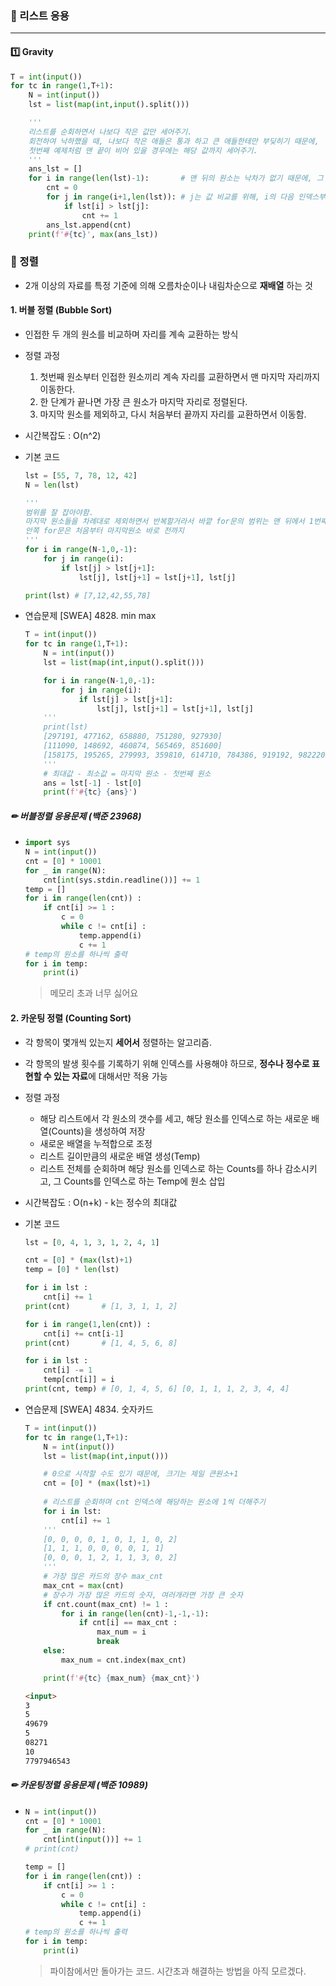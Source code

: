 ### 📗 리스트 응용

---

#### 1️⃣ Gravity

```python
T = int(input())
for tc in range(1,T+1):
    N = int(input())
    lst = list(map(int,input().split()))

    '''
    리스트를 순회하면서 나보다 작은 값만 세어주기. 
    회전하여 낙하했을 때, 나보다 작은 애들은 통과 하고 큰 애들한테만 부딪히기 때문에,
    첫번째 예제처럼 맨 끝이 비어 있을 경우에는 해당 값까지 세어주기.
    '''
    ans_lst = []
    for i in range(len(lst)-1):       # 맨 뒤의 원소는 낙차가 없기 때문에, 그 전까지만 순회
        cnt = 0
        for j in range(i+1,len(lst)): # j는 값 비교를 위해, i의 다음 인덱스부터 끝까지 순회
            if lst[i] > lst[j]:
                cnt += 1
        ans_lst.append(cnt)
    print(f'#{tc}', max(ans_lst))
```





### 📕 정렬

- 2개 이상의 자료를 특정 기준에 의해 오름차순이나 내림차순으로 **재배열** 하는 것



#### 1. 버블 정렬 (Bubble Sort)

- 인접한 두 개의 원소를 비교하며 자리를 계속 교환하는 방식

- 정렬 과정

  1. 첫번째 원소부터 인접한 원소끼리 계속 자리를 교환하면서 맨 마지막 자리까지 이동한다.
  2. 한 단계가 끝나면 가장 큰 원소가 마지막 자리로 정렬된다.
  3. 마지막 원소를 제외하고, 다시 처음부터 끝까지 자리를 교환하면서 이동함.

- 시간복잡도 : O(n^2)

- 기본 코드

  ```python
  lst = [55, 7, 78, 12, 42]
  N = len(lst)
  
  '''
  범위를 잘 잡아야함. 
  마지막 원소들을 차례대로 제외하면서 반복할거라서 바깥 for문의 범위는 맨 뒤에서 1번째 인덱스 까지
  안쪽 for문은 처음부터 마지막원소 바로 전까지
  '''
  for i in range(N-1,0,-1):
      for j in range(i):
          if lst[j] > lst[j+1]:
              lst[j], lst[j+1] = lst[j+1], lst[j]
  
  print(lst) # [7,12,42,55,78]
  ```

- 연습문제 [SWEA] 4828. min max

  ```python
  T = int(input())
  for tc in range(1,T+1):
      N = int(input())
      lst = list(map(int,input().split()))
  
      for i in range(N-1,0,-1):
          for j in range(i):
              if lst[j] > lst[j+1]:
                  lst[j], lst[j+1] = lst[j+1], lst[j]
      '''
      print(lst)
      [297191, 477162, 658880, 751280, 927930]
      [111090, 148692, 460874, 565469, 851600]
      [158175, 195265, 279993, 359810, 614710, 784386, 919192, 982220, 992232, 996285]
      '''
      # 최대값 - 최소값 = 마지막 원소 - 첫번째 원소
      ans = lst[-1] - lst[0]
      print(f'#{tc} {ans}')
  ```

##### ✏ 버블정렬 응용문제 (백준 23968)

- ```python
  import sys
  N = int(input())
  cnt = [0] * 10001
  for _ in range(N):
      cnt[int(sys.stdin.readline())] += 1
  temp = []
  for i in range(len(cnt)) :
      if cnt[i] >= 1 :
          c = 0
          while c != cnt[i] :
              temp.append(i)
              c += 1
  # temp의 원소를 하나씩 출력
  for i in temp:
      print(i)
  ```

  > 메모리 초과 너무 싫어요



#### 2. 카운팅 정렬 (Counting Sort)

- 각 항목이 몇개씩 있는지 **세어서** 정렬하는 알고리즘.
- 각 항목의 발생 횟수를 기록하기 위해 인덱스를 사용해야 하므로, **정수나 정수로 표현할 수 있는 자료**에 대해서만 적용 가능

- 정렬 과정

  - 해당 리스트에서 각 원소의 갯수를 세고, 해당 원소를 인덱스로 하는 새로운 배열(Counts)을 생성하여 저장
  - 새로운 배열을 누적합으로 조정
  - 리스트 길이만큼의 새로운 배열 생성(Temp)
  - 리스트 전체를 순회하며 해당 원소를 인덱스로 하는 Counts를 하나 감소시키고, 그 Counts를 인덱스로 하는 Temp에 원소 삽입

- 시간복잡도 : O(n+k) - k는 정수의 최대값

- 기본 코드

  ```python
  lst = [0, 4, 1, 3, 1, 2, 4, 1]
  
  cnt = [0] * (max(lst)+1)
  temp = [0] * len(lst)
  
  for i in lst :
      cnt[i] += 1
  print(cnt)       # [1, 3, 1, 1, 2]
  
  for i in range(1,len(cnt)) :
      cnt[i] += cnt[i-1]
  print(cnt)       # [1, 4, 5, 6, 8]
  
  for i in lst :
      cnt[i] -= 1
      temp[cnt[i]] = i
  print(cnt, temp) # [0, 1, 4, 5, 6] [0, 1, 1, 1, 2, 3, 4, 4]
  ```

- 연습문제 [SWEA] 4834. 숫자카드

  ```python
  T = int(input())
  for tc in range(1,T+1):
      N = int(input())
      lst = list(map(int,input()))
  
      # 0으로 시작할 수도 있기 때문에, 크기는 제일 큰원소+1
      cnt = [0] * (max(lst)+1)
      
      # 리스트를 순회하며 cnt 인덱스에 해당하는 원소에 1씩 더해주기
      for i in lst:
          cnt[i] += 1
      '''
      [0, 0, 0, 0, 1, 0, 1, 1, 0, 2]
      [1, 1, 1, 0, 0, 0, 0, 1, 1]
      [0, 0, 0, 1, 2, 1, 1, 3, 0, 2]
      '''
      # 가장 많은 카드의 장수 max_cnt
      max_cnt = max(cnt)
      # 장수가 가장 많은 카드의 숫자, 여러개라면 가장 큰 숫자
      if cnt.count(max_cnt) != 1 :
          for i in range(len(cnt)-1,-1,-1):
              if cnt[i] == max_cnt :
                  max_num = i
                  break
      else:
          max_num = cnt.index(max_cnt)
  
      print(f'#{tc} {max_num} {max_cnt}')
  ```

  ```md
  <input>
  3
  5
  49679
  5
  08271
  10
  7797946543
  ```

##### ✏ 카운팅정렬 응용문제 (백준 10989)

- ```python
  N = int(input())
  cnt = [0] * 10001
  for _ in range(N):
      cnt[int(input())] += 1
  # print(cnt)
  
  temp = []
  for i in range(len(cnt)) :
      if cnt[i] >= 1 :
          c = 0
          while c != cnt[i] :
              temp.append(i)
              c += 1
  # temp의 원소를 하나씩 출력
  for i in temp:
      print(i)
  ```

  > 파이참에서만 돌아가는 코드. 시간초과 해결하는 방법을 아직 모르겠다.








